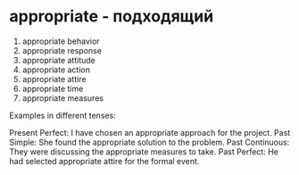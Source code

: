 # appropriate - подходящий

1. appropriate behavior
2. appropriate response
3. appropriate attitude
4. appropriate action
5. appropriate attire
6. appropriate time
7. appropriate measures

Examples in different tenses:

Present Perfect: I have chosen an appropriate approach for the project.
Past Simple: She found the appropriate solution to the problem.
Past Continuous: They were discussing the appropriate measures to take.
Past Perfect: He had selected appropriate attire for the formal event.
